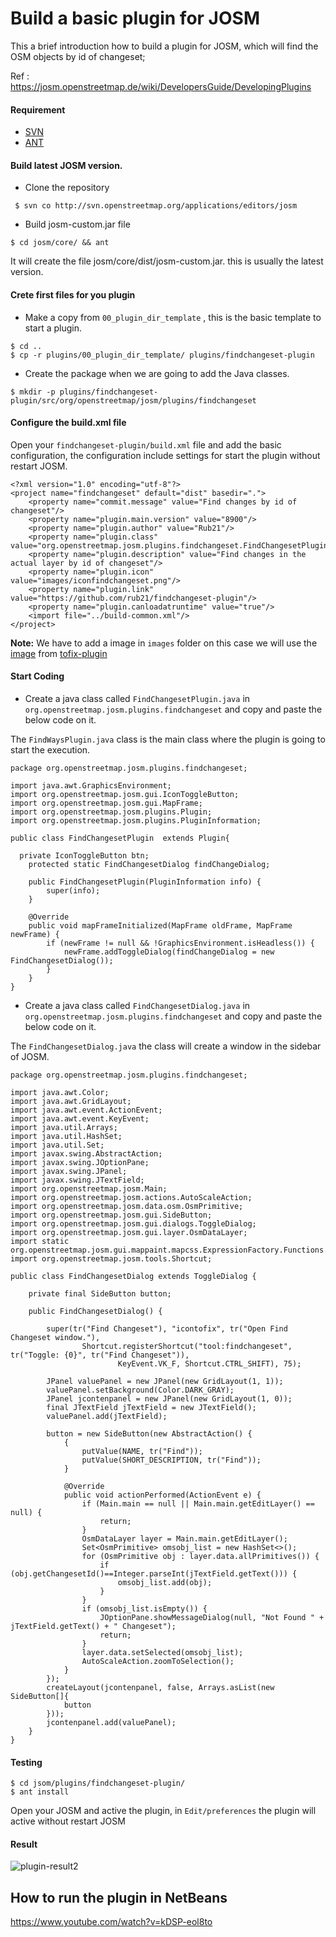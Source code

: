 
# Build a basic plugin for JOSM

This a brief introduction how to build a plugin for JOSM, which will find the OSM objects by id of changeset;

Ref : https://josm.openstreetmap.de/wiki/DevelopersGuide/DevelopingPlugins

#### Requirement

- [SVN](https://subversion.apache.org/)
- [ANT](http://ant.apache.org/)


#### Build latest JOSM version. 

- Clone  the repository

```
 $ svn co http://svn.openstreetmap.org/applications/editors/josm

```

- Build josm-custom.jar file


```
$ cd josm/core/ && ant
```

It will create the file josm/core/dist/josm-custom.jar.  this is usually the latest version.


#### Crete first files for you plugin

- Make a copy from `00_plugin_dir_template` , this is the basic template to start a plugin.

```
$ cd ..
$ cp -r plugins/00_plugin_dir_template/ plugins/findchangeset-plugin

```

- Create the package when we are going to add the Java classes.

```
$ mkdir -p plugins/findchangeset-plugin/src/org/openstreetmap/josm/plugins/findchangeset

```


#### Configure the build.xml file

Open your `findchangeset-plugin/build.xml` file and add the basic configuration, the configuration include settings for start the plugin without restart JOSM.



```
<?xml version="1.0" encoding="utf-8"?>
<project name="findchangeset" default="dist" basedir=".">
    <property name="commit.message" value="Find changes by id of changeset"/>
    <property name="plugin.main.version" value="8900"/>
    <property name="plugin.author" value="Rub21"/>
    <property name="plugin.class" value="org.openstreetmap.josm.plugins.findchangeset.FindChangesetPlugin"/>
    <property name="plugin.description" value="Find changes in the actual layer by id of changeset"/>
    <property name="plugin.icon" value="images/iconfindchangeset.png"/>
    <property name="plugin.link" value="https://github.com/rub21/findchangeset-plugin"/>
    <property name="plugin.canloadatruntime" value="true"/>
    <import file="../build-common.xml"/>  
</project>

```

**Note:** 
We have to add a image in  `images` folder on this case we will use the [image](https://raw.githubusercontent.com/JOSM/tofix-plugin/master/images/icontofix.png) from [tofix-plugin](https://github.com/JOSM/tofix-plugin)

#### Start Coding

- Create a java class called `FindChangesetPlugin.java` in `org.openstreetmap.josm.plugins.findchangeset` and copy and paste the below code on it.

The `FindWaysPlugin.java` class is the main class where the plugin is going to start the execution.


```
package org.openstreetmap.josm.plugins.findchangeset;

import java.awt.GraphicsEnvironment;
import org.openstreetmap.josm.gui.IconToggleButton;
import org.openstreetmap.josm.gui.MapFrame;
import org.openstreetmap.josm.plugins.Plugin;
import org.openstreetmap.josm.plugins.PluginInformation;

public class FindChangesetPlugin  extends Plugin{

  private IconToggleButton btn;
    protected static FindChangesetDialog findChangeDialog;
 
    public FindChangesetPlugin(PluginInformation info) {
        super(info);
    }

    @Override
    public void mapFrameInitialized(MapFrame oldFrame, MapFrame newFrame) {
        if (newFrame != null && !GraphicsEnvironment.isHeadless()) {
            newFrame.addToggleDialog(findChangeDialog = new FindChangesetDialog());
        }
    }
}
```


- Create a java class called `FindChangesetDialog.java` in `org.openstreetmap.josm.plugins.findchangeset` and copy and paste the below code on it.

The `FindChangesetDialog.java` the class will create a window in the sidebar of JOSM.

```
package org.openstreetmap.josm.plugins.findchangeset;

import java.awt.Color;
import java.awt.GridLayout;
import java.awt.event.ActionEvent;
import java.awt.event.KeyEvent;
import java.util.Arrays;
import java.util.HashSet;
import java.util.Set;
import javax.swing.AbstractAction;
import javax.swing.JOptionPane;
import javax.swing.JPanel;
import javax.swing.JTextField;
import org.openstreetmap.josm.Main;
import org.openstreetmap.josm.actions.AutoScaleAction;
import org.openstreetmap.josm.data.osm.OsmPrimitive;
import org.openstreetmap.josm.gui.SideButton;
import org.openstreetmap.josm.gui.dialogs.ToggleDialog;
import org.openstreetmap.josm.gui.layer.OsmDataLayer;
import static org.openstreetmap.josm.gui.mappaint.mapcss.ExpressionFactory.Functions.tr;
import org.openstreetmap.josm.tools.Shortcut;

public class FindChangesetDialog extends ToggleDialog {

    private final SideButton button;

    public FindChangesetDialog() {

        super(tr("Find Changeset"), "icontofix", tr("Open Find Changeset window."),
                Shortcut.registerShortcut("tool:findchangeset", tr("Toggle: {0}", tr("Find Changeset")),
                        KeyEvent.VK_F, Shortcut.CTRL_SHIFT), 75);

        JPanel valuePanel = new JPanel(new GridLayout(1, 1));
        valuePanel.setBackground(Color.DARK_GRAY);
        JPanel jcontenpanel = new JPanel(new GridLayout(1, 0));
        final JTextField jTextField = new JTextField();
        valuePanel.add(jTextField);

        button = new SideButton(new AbstractAction() {
            {
                putValue(NAME, tr("Find"));               
                putValue(SHORT_DESCRIPTION, tr("Find"));
            }

            @Override
            public void actionPerformed(ActionEvent e) {
                if (Main.main == null || Main.main.getEditLayer() == null) {
                    return;
                }
                OsmDataLayer layer = Main.main.getEditLayer();
                Set<OsmPrimitive> omsobj_list = new HashSet<>();
                for (OsmPrimitive obj : layer.data.allPrimitives()) {
                    if (obj.getChangesetId()==Integer.parseInt(jTextField.getText())) {
                        omsobj_list.add(obj);
                    }
                }
                if (omsobj_list.isEmpty()) {
                    JOptionPane.showMessageDialog(null, "Not Found " + jTextField.getText() + " Changeset");
                    return;
                }
                layer.data.setSelected(omsobj_list);
                AutoScaleAction.zoomToSelection();
            }
        });
        createLayout(jcontenpanel, false, Arrays.asList(new SideButton[]{
            button
        }));
        jcontenpanel.add(valuePanel);
    }
}

```


#### Testing

```
$ cd jsom/plugins/findchangeset-plugin/
$ ant install

```

Open your JOSM and active the plugin, in `Edit/preferences` the plugin will active without restart JOSM

#### Result

![plugin-result2](https://cloud.githubusercontent.com/assets/1152236/11529300/1ded5404-9912-11e5-8933-631db0349f69.gif)


## How to run the plugin in NetBeans

https://www.youtube.com/watch?v=kDSP-eol8to
